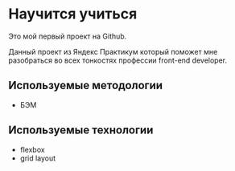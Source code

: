 # Научится учиться

Это мой первый проект на Github.

Данный проект из Яндекс Практикум который поможет мне разобраться во всех тонкостях профессии front-end developer.

## Используемые методологии
- БЭМ

## Используемые технологии
- flexbox
- grid layout
